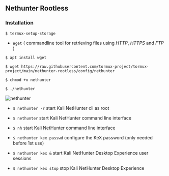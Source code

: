 ## Nethunter Rootless

### Installation
```
$ termux-setup-storage
```

* `Wget` ( commandline tool for retrieving files using _HTTP_, _HTTPS_ and _FTP_ )

```
$ apt install wget
```
```
$ wget https://raw.githubusercontent.com/tormux-project/tormux-project/main/nethunter-rootless/config/nethunter
```
```
$ chmod +x nethunter
```
```
$ ./nethunter
```

![nethunter](https://i.ibb.co/zZMLHTj/nethunter.jpg)


* `$ nethunter -r` start Kali NetHunter cli as root

* `$ nethunter` start Kali NetHunter command line interface

* `$ nh` start Kali NetHunter command line interface

* `$ nethunter kex passwd` configure the KeX password (only needed before 1st use)

* `$ nethunter kex &` start Kali NetHunter Desktop Experience user sessions

* `$ nethunter kex stop` stop Kali NetHunter Desktop Experience



